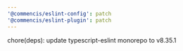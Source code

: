 ```yaml
---
'@commencis/eslint-config': patch
'@commencis/eslint-plugin': patch
---
```


chore(deps): update typescript-eslint monorepo to v8.35.1

